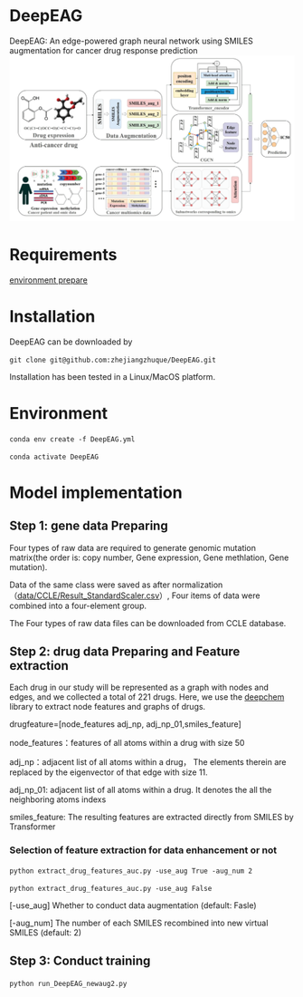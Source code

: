 # DeepEAG
DeepEAG: An edge-powered graph neural network using SMILES augmentation for cancer drug response prediction
![image](https://github.com/zhejiangzhuque/DeepEAG/blob/main/model.jpg)
# Requirements
[environment prepare](http://www.cnblogs.com/sxdcgaq8080/p/7894828.html)
# Installation
DeepEAG can be downloaded by  

```git clone git@github.com:zhejiangzhuque/DeepEAG.git```  

Installation has been tested in a Linux/MacOS platform.
# Environment
```conda env create -f DeepEAG.yml```

```conda activate DeepEAG```
# Model implementation
## Step 1: gene data Preparing

Four types of raw data are required to generate genomic mutation matrix(the order is: copy number,  Gene expression, Gene methlation, Gene mutation).

Data of the same class were saved as after normalization（[data/CCLE/Result_StandardScaler.csv](https://github.com/zhejiangzhuque/DeepEAG/blob/main/data/CCLE/Result_StandardScaler.csv)）, Four items of data were combined into a four-element group.

The Four types of raw data files can be downloaded from CCLE database.

## Step 2: drug data Preparing and Feature extraction

Each drug in our study will be represented as a graph with nodes and edges, and we collected a total of 221 drugs. Here, we use the [deepchem](https://github.com/deepchem/deepchem) library to extract node features and graphs of drugs.

drugfeature=[node_features adj_np, adj_np_01,smiles_feature]

node_features：features of all atoms within a drug with size 50

adj_np：adjacent list of all atoms within a drug， The elements therein are replaced by the eigenvector of that edge with size 11.

adj_np_01: adjacent list of all atoms within a drug. It denotes the all the neighboring atoms indexs

smiles_feature: The resulting features are extracted directly from SMILES by Transformer

### Selection of feature extraction for data enhancement or not

```python extract_drug_features_auc.py -use_aug True -aug_num 2```

```python extract_drug_features_auc.py -use_aug False```

[-use_aug] Whether to conduct data augmentation (default: Fasle)

[-aug_num] The number of each SMILES recombined into new virtual SMILES (default: 2)

## Step 3: Conduct training
```python run_DeepEAG_newaug2.py```





